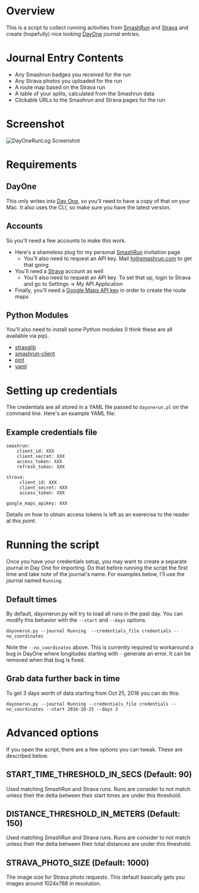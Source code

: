 # Overview
This is a script to collect running activities from [SmashRun](http://smashrun.com) and [Strava](http://strava.com) and create (hopefully) nice looking [DayOne](http://dayoneapp.com) journal entries.

# Journal Entry Contents
   * Any Smashrun badges you received for the run
   * Any Strava photos you uploaded for the run
   * A route map based on the Strava run
   * A table of your splits, calculated from the Smashrun data
   * Clickable URLs to the Smashrun and Strava pages for the run

# Screenshot
![DayOneRunLog Screenshot](http://i.imgur.com/ZXqvu5D.png)

# Requirements
## DayOne
This only writes into [Day One](http://dayoneapp.com), so you'll need to have a copy of that on your Mac. It also uses the CLI, so make sure you have the latest version.

## Accounts
So you'll need a few accounts to make this work. 

   * Here's a shameless plug for my personal [SmashRun](http://smashrun.com/nall/invite) invitation page
      * You'll also need to request an API key. Mail [hi@smashrun.com](mailto:hi@smashrun.com) to get that going
   * You'll need a [Strava](http://www.strava.com) account as well
      * You'll also need to request an API key. To set that up, login to Strava and go to Settings -> My API Application
   * Finally, you'll need a [Google Maps API key](https://developers.google.com/maps/documentation/javascript/get-api-key) in order to create the route maps

## Python Modules
You'll also need to install some Python modules (I think these are all available via pip).

   * [stravalib](https://github.com/hozn/stravalib)
   * [smashrun-client](https://github.com/campbellr/smashrun-client)
   * [pint](https://github.com/hgrecco/pint)
   * [yaml](http://pyyaml.org/)

# Setting up credentials
The credentials are all stored in a YAML file passed to `dayonerun.pl` on the command line. Here's an example YAML file:

## Example credentials file
```
smashrun:
    client_id: XXX
    client_secret: XXX
    access_token: XXX
    refresh_token: XXX

strava:
     client_id: XXX
     client_secret: XXX
     access_token: XXX

google_maps_apikey: XXX
```

Details on how to obtain access tokens is left as an exerecise to the reader at this point.

# Running the script
Once you have your credentials setup, you may want to create a separate journal in Day One for importing. Do that before running the script the first time and take note of the journal's name. For examples below, I'll use the journal named `Running`.

## Default times
By default, dayonerun.py will try to load all runs in the past day. You can modify this behavior with the `--start` and `--days` options.

    dayonerun.py --journal Running  --credentials_file credentials --no_coordinates

Note the `--no_coordinates` above. This is currently required to workaround a bug in DayOne where longitudes starting with `-` generate an error. It can be removed when that bug is fixed.

## Grab data further back in time
To get 3 days worth of data starting from Oct 25, 2016 you can do this:

    dayonerun.py --journal Running --credentials_file credentials --no_coordinates --start 2016-10-25 --days 3

# Advanced options
If you open the script, there are a few options you can tweak. These are described below.

## START\_TIME\_THRESHOLD\_IN\_SECS (Default: 90)
Used matching SmashRun and Strava runs. Runs are consider to not match unless their the delta between their start times are under this threshold.

## DISTANCE\_THRESHOLD\_IN\_METERS (Default: 150)
Used matching SmashRun and Strava runs. Runs are consider to not match unless their the delta between their total distances are under this threshold.

## STRAVA\_PHOTO\_SIZE (Default: 1000)
The image size for Strava photo requests. This default basically gets you images around 1024x768 in resolution.

